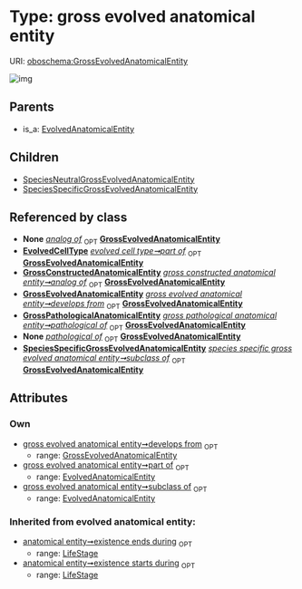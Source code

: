 
# Type: gross evolved anatomical entity




URI: [oboschema:GrossEvolvedAnatomicalEntity](http://purl.obolibrary.org/oboschema/GrossEvolvedAnatomicalEntity)


![img](http://yuml.me/diagram/nofunky;dir:TB/class/[SpeciesSpecificGrossEvolvedAnatomicalEntity],[SpeciesNeutralGrossEvolvedAnatomicalEntity],[LifeStage],[GrossPathologicalAnatomicalEntity],[GrossEvolvedAnatomicalEntity]<develops%20from%200..1-++[GrossEvolvedAnatomicalEntity],[EvolvedAnatomicalEntity]<part%20of%200..1-++[GrossEvolvedAnatomicalEntity],[EvolvedAnatomicalEntity]<subclass%20of%200..1-++[GrossEvolvedAnatomicalEntity],[EvolvedCellType]++-%20part%20of%200..1>[GrossEvolvedAnatomicalEntity],[GrossConstructedAnatomicalEntity]++-%20analog%20of%200..1>[GrossEvolvedAnatomicalEntity],[GrossPathologicalAnatomicalEntity]++-%20pathological%20of%200..1>[GrossEvolvedAnatomicalEntity],[SpeciesSpecificGrossEvolvedAnatomicalEntity]++-%20subclass%20of%200..1>[GrossEvolvedAnatomicalEntity],[GrossEvolvedAnatomicalEntity]^-[SpeciesSpecificGrossEvolvedAnatomicalEntity],[GrossEvolvedAnatomicalEntity]^-[SpeciesNeutralGrossEvolvedAnatomicalEntity],[EvolvedAnatomicalEntity]^-[GrossEvolvedAnatomicalEntity],[GrossConstructedAnatomicalEntity],[EvolvedCellType],[EvolvedAnatomicalEntity])

## Parents

 *  is_a: [EvolvedAnatomicalEntity](EvolvedAnatomicalEntity.md)

## Children

 * [SpeciesNeutralGrossEvolvedAnatomicalEntity](SpeciesNeutralGrossEvolvedAnatomicalEntity.md)
 * [SpeciesSpecificGrossEvolvedAnatomicalEntity](SpeciesSpecificGrossEvolvedAnatomicalEntity.md)

## Referenced by class

 *  **None** *[analog of](analog_of.md)*  <sub>OPT</sub>  **[GrossEvolvedAnatomicalEntity](GrossEvolvedAnatomicalEntity.md)**
 *  **[EvolvedCellType](EvolvedCellType.md)** *[evolved cell type➞part of](evolved_cell_type_part_of.md)*  <sub>OPT</sub>  **[GrossEvolvedAnatomicalEntity](GrossEvolvedAnatomicalEntity.md)**
 *  **[GrossConstructedAnatomicalEntity](GrossConstructedAnatomicalEntity.md)** *[gross constructed anatomical entity➞analog of](gross_constructed_anatomical_entity_analog_of.md)*  <sub>OPT</sub>  **[GrossEvolvedAnatomicalEntity](GrossEvolvedAnatomicalEntity.md)**
 *  **[GrossEvolvedAnatomicalEntity](GrossEvolvedAnatomicalEntity.md)** *[gross evolved anatomical entity➞develops from](gross_evolved_anatomical_entity_develops_from.md)*  <sub>OPT</sub>  **[GrossEvolvedAnatomicalEntity](GrossEvolvedAnatomicalEntity.md)**
 *  **[GrossPathologicalAnatomicalEntity](GrossPathologicalAnatomicalEntity.md)** *[gross pathological anatomical entity➞pathological of](gross_pathological_anatomical_entity_pathological_of.md)*  <sub>OPT</sub>  **[GrossEvolvedAnatomicalEntity](GrossEvolvedAnatomicalEntity.md)**
 *  **None** *[pathological of](pathological_of.md)*  <sub>OPT</sub>  **[GrossEvolvedAnatomicalEntity](GrossEvolvedAnatomicalEntity.md)**
 *  **[SpeciesSpecificGrossEvolvedAnatomicalEntity](SpeciesSpecificGrossEvolvedAnatomicalEntity.md)** *[species specific gross evolved anatomical entity➞subclass of](species_specific_gross_evolved_anatomical_entity_subclass_of.md)*  <sub>OPT</sub>  **[GrossEvolvedAnatomicalEntity](GrossEvolvedAnatomicalEntity.md)**

## Attributes


### Own

 * [gross evolved anatomical entity➞develops from](gross_evolved_anatomical_entity_develops_from.md)  <sub>OPT</sub>
    * range: [GrossEvolvedAnatomicalEntity](GrossEvolvedAnatomicalEntity.md)
 * [gross evolved anatomical entity➞part of](gross_evolved_anatomical_entity_part_of.md)  <sub>OPT</sub>
    * range: [EvolvedAnatomicalEntity](EvolvedAnatomicalEntity.md)
 * [gross evolved anatomical entity➞subclass of](gross_evolved_anatomical_entity_subclass_of.md)  <sub>OPT</sub>
    * range: [EvolvedAnatomicalEntity](EvolvedAnatomicalEntity.md)

### Inherited from evolved anatomical entity:

 * [anatomical entity➞existence ends during](anatomical_entity_existence_ends_during.md)  <sub>OPT</sub>
    * range: [LifeStage](LifeStage.md)
 * [anatomical entity➞existence starts during](anatomical_entity_existence_starts_during.md)  <sub>OPT</sub>
    * range: [LifeStage](LifeStage.md)
